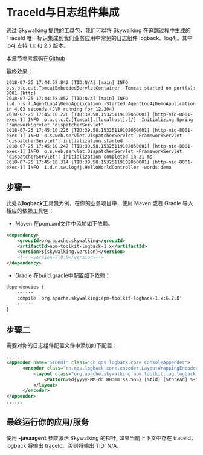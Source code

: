 # TraceId与日志组件集成

通过 Skywalking 提供的工具包，我们可以将 Skywalking 在追踪过程中生成的 TraceId 唯一标识集成到我们业务应用中常见的日志组件 logback、log4j。其中 lo4j 支持 1.x 和 2.x 版本。

本章节参考源码在[Github](https://github.com/DaoCloud-Labs/DMP-Demo/blob/master/skywalking/dmp-skywalking-agent-examples-master/dmp-skywalking-agent-integration-log4j-demo/README.md)

最终效果：

```shell
2018-07-25 17:44:58.842 [TID:N/A] [main] INFO  o.s.b.c.e.t.TomcatEmbeddedServletContainer -Tomcat started on port(s): 8001 (http)
2018-07-25 17:44:58.852 [TID:N/A] [main] INFO  i.d.n.s.l.AgentLog4jDemoApplication -Started AgentLog4jDemoApplication in 4.03 seconds (JVM running for 12.204)
2018-07-25 17:45:10.226 [TID:39.58.15325119102050001] [http-nio-8001-exec-1] INFO  o.a.c.c.C.[Tomcat].[localhost].[/] -Initializing Spring FrameworkServlet 'dispatcherServlet'
2018-07-25 17:45:10.226 [TID:39.58.15325119102050001] [http-nio-8001-exec-1] INFO  o.s.web.servlet.DispatcherServlet -FrameworkServlet 'dispatcherServlet': initialization started
2018-07-25 17:45:10.247 [TID:39.58.15325119102050001] [http-nio-8001-exec-1] INFO  o.s.web.servlet.DispatcherServlet -FrameworkServlet 'dispatcherServlet': initialization completed in 21 ms
2018-07-25 17:45:10.314 [TID:39.58.15325119102050001] [http-nio-8001-exec-1] INFO  i.d.n.sw.log4j.HelloWorldController -words:demo
```

## 步骤一
此处以**logback**工具包为例，在你的业务项目中，使用 Maven 或者 Gradle 导入相应的依赖工具包：

- Maven
在pom.xml文件中添加如下依赖。

```xml
<dependency>
    <groupId>org.apache.skywalking</groupId>
    <artifactId>apm-toolkit-logback-1.x</artifactId>
    <version>${skywalking.version}</version>
    <!-- <version>7.0.0</version>-->
</dependency>
```

- Gradle
在build.gradle中配置如下依赖：

```xml
dependencies {
	······
    compile 'org.apache.skywalking:apm-toolkit-logback-1.x:6.2.0'
	······
}
```


## 步骤二
需要对你的日志组件配置文件中添加如下配置：

```xml
......
<appender name="STDOUT" class="ch.qos.logback.core.ConsoleAppender">
      <encoder class="ch.qos.logback.core.encoder.LayoutWrappingEncoder">
          <layout class="org.apache.skywalking.apm.toolkit.log.logback.v1.x.TraceIdPatternLogbackLayout">
              <Pattern>%d{yyyy-MM-dd HH:mm:ss.SSS} [%tid] [%thread] %-5level %logger{36} -%msg%n</Pattern>
          </layout>
      </encoder>
</appender>
......
```


## 最终运行你的应用/服务
使用 **-javaagent** 参数激活 Skywalking 的探针, 如果当前上下文中存在 traceid，logback 将输出 traceId。否则将输出 TID: N/A.


